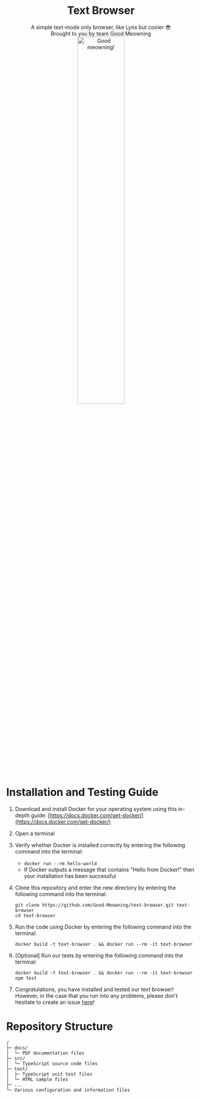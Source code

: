 <h1 align="center">Text Browser</h1>
<p width="100%" align="center">
  A simple text-mode only browser, like Lynx but cooler 😎
  <br />
  Brought to you by team Good Meowning
  <br />
  <a href="https://github.com/Good-Meowning/">
    <img src="https://raw.githubusercontent.com/PockyCalpis/osu-collabs/main/mushroom/good-meowning.gif" width="50%" alt="Good meowning!" align="center">
  </a>
</p>

# Installation and Testing Guide

1. Download and install Docker for your operating system using this in-depth guide: [https://docs.docker.com/get-docker/](https://docs.docker.com/get-docker/)

2. Open a terminal

3. Verify whether Docker is installed correctly by entering the following command into the terminal:

   - `docker run --rm hello-world`
   - If Docker outputs a message that contains "Hello from Docker!" then your installation has been successful

4. Clone this repository and enter the new directory by entering the following command into the terminal:

   ```
   git clone https://github.com/Good-Meowning/text-browser.git text-browser
   cd text-browser
   ```

5. Run the code using Docker by entering the following command into the terminal:

   ```
   docker build -t text-browser . && docker run --rm -it text-browser
   ```

6. \[Optional\] Run our tests by entering the following command into the terminal:

   ```
   docker build -t text-browser . && docker run --rm -it text-browser npm test
   ```

7. Congratulations, you have installed and tested our text browser! However, in the case that you run into any problems, please don't hesitate to create an issue [here](https://github.com/Good-Meowning/text-browser/issues)!

# Repository Structure

<!-- credits: https://github.com/xiaoluoboding/repository-tree -->

```
/
├─ docs/
│  └─ PDF documentation files
├─ src/
│  └─ TypeScript source code files
├─ test/
│  ├─ TypeScript unit test files
│  └─ HTML sample files
├─ ...
└─ Various configuration and information files
```
